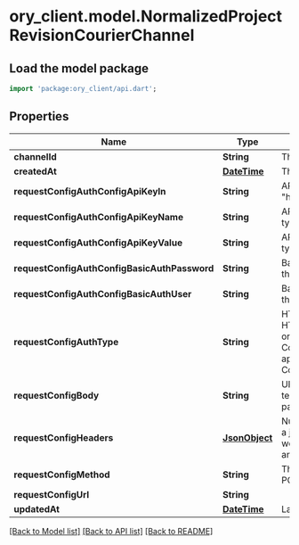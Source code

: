 # ory_client.model.NormalizedProjectRevisionCourierChannel

## Load the model package
```dart
import 'package:ory_client/api.dart';
```

## Properties
Name | Type | Description | Notes
------------ | ------------- | ------------- | -------------
**channelId** | **String** | The Channel's public ID | 
**createdAt** | [**DateTime**](DateTime.md) | The creation date | [optional] 
**requestConfigAuthConfigApiKeyIn** | **String** | API key location  Can either be \"header\" or \"query\" | [optional] 
**requestConfigAuthConfigApiKeyName** | **String** | API key name  Only used if the auth type is api_key | [optional] 
**requestConfigAuthConfigApiKeyValue** | **String** | API key value  Only used if the auth type is api_key | [optional] 
**requestConfigAuthConfigBasicAuthPassword** | **String** | Basic Auth Password  Only used if the auth type is basic_auth | [optional] 
**requestConfigAuthConfigBasicAuthUser** | **String** | Basic Auth Username  Only used if the auth type is basic_auth | [optional] 
**requestConfigAuthType** | **String** | HTTP Auth Method to use for the HTTP call  Can either be basic_auth or api_key basic_auth CourierChannelAuthTypeBasicAuth api_key CourierChannelAuthTypeApiKey | [optional] 
**requestConfigBody** | **String** | URI pointing to the JsonNet template used for HTTP body payload generation. | 
**requestConfigHeaders** | [**JsonObject**](.md) | NullJSONRawMessage represents a json.RawMessage that works well with JSON, SQL, and Swagger and is NULLable- | [optional] 
**requestConfigMethod** | **String** | The HTTP method to use (GET, POST, etc) for the HTTP call | 
**requestConfigUrl** | **String** |  | [optional] 
**updatedAt** | [**DateTime**](DateTime.md) | Last upate time | [optional] 

[[Back to Model list]](../README.md#documentation-for-models) [[Back to API list]](../README.md#documentation-for-api-endpoints) [[Back to README]](../README.md)



